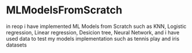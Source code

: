 # MLModelsFromScratch
in reop i have implemented ML Models from Scratch such as KNN, Logistic regression, Linear regression, Desicion tree, Neural Network, and i have used data to test my models implementation such as tennis play and iris datasets

